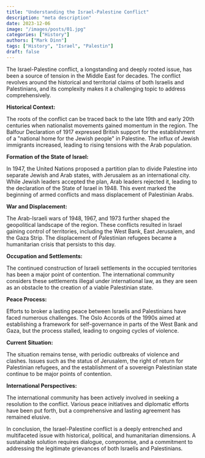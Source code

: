 ```yaml
---
title: "Understanding the Israel-Palestine Conflict"
description: "meta description"
date: 2023-12-06
image: "/images/posts/01.jpg"
categories: ["History"]
authors: ["Mark Dinn"]
tags: ["History", "Israel", "Palestin"]
draft: false
---
```


The Israel-Palestine conflict, a longstanding and deeply rooted issue, has been a source of tension in the Middle East for decades. The conflict revolves around the historical and territorial claims of both Israelis and Palestinians, and its complexity makes it a challenging topic to address comprehensively.

**Historical Context:**

The roots of the conflict can be traced back to the late 19th and early 20th centuries when nationalist movements gained momentum in the region. The Balfour Declaration of 1917 expressed British support for the establishment of a "national home for the Jewish people" in Palestine. The influx of Jewish immigrants increased, leading to rising tensions with the Arab population.

**Formation of the State of Israel:**

In 1947, the United Nations proposed a partition plan to divide Palestine into separate Jewish and Arab states, with Jerusalem as an international city. While Jewish leaders accepted the plan, Arab leaders rejected it, leading to the declaration of the State of Israel in 1948. This event marked the beginning of armed conflicts and mass displacement of Palestinian Arabs.

**War and Displacement:**

The Arab-Israeli wars of 1948, 1967, and 1973 further shaped the geopolitical landscape of the region. These conflicts resulted in Israel gaining control of territories, including the West Bank, East Jerusalem, and the Gaza Strip. The displacement of Palestinian refugees became a humanitarian crisis that persists to this day.

**Occupation and Settlements:**

The continued construction of Israeli settlements in the occupied territories has been a major point of contention. The international community considers these settlements illegal under international law, as they are seen as an obstacle to the creation of a viable Palestinian state.

**Peace Process:**

Efforts to broker a lasting peace between Israelis and Palestinians have faced numerous challenges. The Oslo Accords of the 1990s aimed at establishing a framework for self-governance in parts of the West Bank and Gaza, but the process stalled, leading to ongoing cycles of violence.

**Current Situation:**

The situation remains tense, with periodic outbreaks of violence and clashes. Issues such as the status of Jerusalem, the right of return for Palestinian refugees, and the establishment of a sovereign Palestinian state continue to be major points of contention.

**International Perspectives:**

The international community has been actively involved in seeking a resolution to the conflict. Various peace initiatives and diplomatic efforts have been put forth, but a comprehensive and lasting agreement has remained elusive.

In conclusion, the Israel-Palestine conflict is a deeply entrenched and multifaceted issue with historical, political, and humanitarian dimensions. A sustainable solution requires dialogue, compromise, and a commitment to addressing the legitimate grievances of both Israelis and Palestinians.
